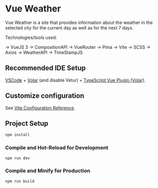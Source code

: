 # Vue Weather

Vue Weather is a site that provides information about the weather in the selected city for the current day as well as for the next 7 days.

Technologies/tools used:

  -> VueJS 3
  -> CompositionAPI
  -> VueRouter
  -> Pinia
  -> Vite
  -> SCSS
  -> Axios
  -> WeatherAPI
  -> TimeStampJS

## Recommended IDE Setup

[VSCode](https://code.visualstudio.com/) + [Volar](https://marketplace.visualstudio.com/items?itemName=Vue.volar) (and disable Vetur) + [TypeScript Vue Plugin (Volar)](https://marketplace.visualstudio.com/items?itemName=Vue.vscode-typescript-vue-plugin).

## Customize configuration

See [Vite Configuration Reference](https://vitejs.dev/config/).

## Project Setup

```sh
npm install
```

### Compile and Hot-Reload for Development

```sh
npm run dev
```

### Compile and Minify for Production

```sh
npm run build
```
